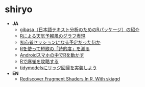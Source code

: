 # shiryo

- **JA**
  - [gibasa（日本語テキスト分析のためのRパッケージ）の紹介](https://paithiov909.github.io/shiryo/gibasa/)
  - [Rによる天気予報風のグラフ表現](https://paithiov909.github.io/shiryo/pre48h-202408/)
  - [初心者セッションになる予定だった何か](https://paithiov909.github.io/shiryo/r-intro-202404/)
  - [Rを使って短歌の「詩的度」を測る](https://paithiov909.github.io/shiryo/tanka-wrd/slides)
  - [Androidスマホの中でRを動かす](https://paithiov909.github.io/shiryo/termux/)
  - [Rで麻雀を攻略する](https://paithiov909.github.io/shiryo/tidy-up-mahjong-data/)
  - [tidymodelsにリッジ回帰を実装しよう](https://paithiov909.github.io/shiryo/tidymodels-ridge-reg/)
- **EN**
  - [Rediscover Fragment Shaders In R, With skiagd](https://paithiov909.github.io/shiryo/rediscover-shaders-in-r/)
